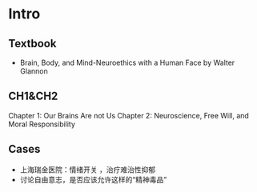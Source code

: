 # Intro
## Textbook
- Brain, Body, and Mind-Neuroethics with a Human Face by Walter Glannon
## CH1&CH2
Chapter 1: Our Brains Are not Us 
Chapter 2: Neuroscience, Free Will, and Moral Responsibility
## Cases
* 上海瑞金医院：情绪开关 ，治疗难治性抑郁
* 讨论自由意志，是否应该允许这样的“精神毒品”
